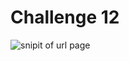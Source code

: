 # Challenge 12

![snipit of url page](https://user-images.githubusercontent.com/71041680/117590925-c731a280-b0ff-11eb-99ce-d4ee42dd612c.png)
